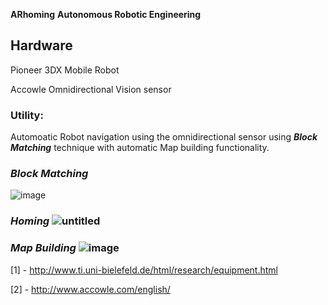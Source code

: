 **ARhoming** **Autonomous Robotic Engineering**  

## **Hardware**  
Pioneer 3DX Mobile Robot 

Accowle Omnidirectional Vision sensor  

### **Utility:** 
Automoatic Robot navigation using the omnidirectional sensor using **_Block Matching_** technique with automatic Map building functionality.  

### **_Block Matching_**

![image](https://cloud.githubusercontent.com/assets/6363619/22938711/dff619a8-f2dc-11e6-954d-4f7584b9fc74.png)

### **_Homing_** ![untitled](https://cloud.githubusercontent.com/assets/6363619/22935039/77f2951c-f2d1-11e6-8ce8-4e668bbf2fc6.jpg)  

### **_Map Building_** ![image](https://cloud.githubusercontent.com/assets/6363619/22934903/fcb6992a-f2d0-11e6-8165-cd130f384160.png)  

[1] -  http://www.ti.uni-bielefeld.de/html/research/equipment.html 

[2] - http://www.accowle.com/english/
